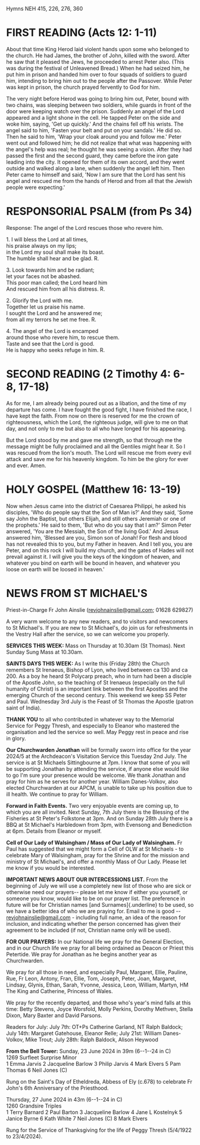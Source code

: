 Hymns NEH 415, 226, 276, 360

# FIRST READING (Acts 12: 1-11)

About that time King Herod laid violent hands upon some who belonged to
the church. He had James, the brother of John, killed with the
sword. After he saw that it pleased the Jews, he proceeded to arrest
Peter also. (This was during the festival of Unleavened Bread.) When he
had seized him, he put him in prison and handed him over to four squads
of soldiers to guard him, intending to bring him out to the people after
the Passover. While Peter was kept in prison, the church prayed
fervently to God for him.

The very night before Herod was going to bring him out, Peter, bound
with two chains, was sleeping between two soldiers, while guards in
front of the door were keeping watch over the prison. Suddenly an angel
of the Lord appeared and a light shone in the cell. He tapped Peter on
the side and woke him, saying, 'Get up quickly.' And the chains fell off
his wrists. The angel said to him, 'Fasten your belt and put on your
sandals.' He did so. Then he said to him, 'Wrap your cloak around you
and follow me.' Peter went out and followed him; he did not realize that
what was happening with the angel's help was real; he thought he was
seeing a vision. After they had passed the first and the second guard,
they came before the iron gate leading into the city. It opened for them
of its own accord, and they went outside and walked along a lane, when
suddenly the angel left him. Then Peter came to himself and said, 'Now I
am sure that the Lord has sent his angel and rescued me from the hands
of Herod and from all that the Jewish people were expecting.'

# RESPONSORIAL PSALM (from Ps 34)

Response: The angel of the Lord rescues those who revere him.

1\. I will bless the Lord at all times,\
his praise always on my lips;\
in the Lord my soul shall make its boast.\
The humble shall hear and be glad. R.

3\. Look towards him and be radiant;\
let your faces not be abashed.\
This poor man called; the Lord heard him\
And rescued him from all his distress. R.

2\.  Glorify the Lord with me.\
Together let us praise his name.\
I sought the Lord and he answered me;\
from all my terrors he set me free. R.

4\. The angel of the Lord is encamped\
around those who revere him, to rescue them.\
Taste and see that the Lord is good.\
He is happy who seeks refuge in him. R.

# SECOND READING (2 Timothy 4: 6-8, 17-18)

As for me, I am already being poured out as a libation, and the time of
my departure has come. I have fought the good fight, I have finished the
race, I have kept the faith. From now on there is reserved for me the
crown of righteousness, which the Lord, the righteous judge, will give
to me on that day, and not only to me but also to all who have longed
for his appearing.

But the Lord stood by me and gave me strength, so that through me the
message might be fully proclaimed and all the Gentiles might hear it. So
I was rescued from the lion's mouth. The Lord will rescue me from every
evil attack and save me for his heavenly kingdom. To him be the glory
for ever and ever. Amen.

# HOLY GOSPEL (Matthew 16: 13-19)

Now when Jesus came into the district of Caesarea Philippi, he asked his
disciples, 'Who do people say that the Son of Man is?' And they said,
'Some say John the Baptist, but others Elijah, and still others Jeremiah
or one of the prophets.' He said to them, 'But who do you say that I
am?' Simon Peter answered, 'You are the Messiah, the Son of the living
God.' And Jesus answered him, 'Blessed are you, Simon son of Jonah! For
flesh and blood has not revealed this to you, but my Father in
heaven. And I tell you, you are Peter, and on this rock I will build my
church, and the gates of Hades will not prevail against it. I will give
you the keys of the kingdom of heaven, and whatever you bind on earth
will be bound in heaven, and whatever you loose on earth will be loosed
in heaven.'

# NEWS FROM ST MICHAEL'S

Priest-in-Charge Fr John Ainslie
([revjohnainslie@gmail.com](mailto:revjohnainslie@gmail.com);
01628 629827)

A very warm welcome to any new readers, and to visitors and
newcomers to St Michael's. If you are new to St Michael\'s, do join us
for refreshments in the Vestry Hall after the service, so we can welcome
you properly.

**SERVICES THIS WEEK:** Mass on Thursday at 10.30am (St Thomas). Next
Sunday Sung Mass at 10.30am.

**SAINTS DAYS THIS WEEK:** As I write this (Friday 28th) the Church
remembers St Irenaeus, Bishop of Lyon, who lived between ca 130 and
ca 200. As a boy he heard St Polycarp preach, who in turn had been a
disciple of the Apostle John, so the teaching of St Irenaeus (especially
on the full humanity of Christ) is an important link between the first
Apostles and the emerging Church of the second century. This weekend we
keep SS Peter and Paul. Wednesday 3rd July is the Feast of St
Thomas the Apostle (patron saint of India).

**THANK YOU** to all who contributed in whatever way to the Memorial
Service for Peggy Thresh, and especially to Eleanor who mastered the
organisation and led the service so well. May Peggy rest in peace and
rise in glory.

**Our Churchwarden Jonathan** will be formally sworn into office for the
year 2024/5 at the Archdeacon's Visitation Service this Tuesday 2nd
July. The service is at St Michaels Sittingbourne at 7pm. I know that
some of you will be supporting Jonathan by attending the service, if
anyone else would like to go I'm sure your presence would be welcome. We
thank Jonathan and pray for him as he serves for another year. William
Danes-Volkov, also elected Churchwarden at our APCM, is unable to take
up his position due to ill health. We continue to pray for William.

**Forward in Faith Events.** Two very enjoyable events are coming up, to
which you are all invited. Next Sunday, 7th July there is the
Blessing of the Fisheries at St Peter's Folkstone at 3pm. And on
Sunday 28th July there is a BBQ at St Michael's Harbledown from 3pm,
with Evensong and Benediction at 6pm. Details from Eleanor or myself.

**Cell of Our Lady of Walsingham / Mass of Our Lady of Walsingham.** Fr
Paul has suggested that we might form a Cell of OLW at St Michaels - to
celebrate Mary of Walsingham, pray for the Shrine and for the mission
and ministry of St Michael's, and offer a monthly Mass of Our Lady.
Please let me know if you would be interested.

**IMPORTANT NEWS ABOUT OUR INTERCESSIONS LIST.** From the beginning of
July we will use a completely new list of those who are sick or
otherwise need our prayers-- please let me know if either you yourself,
or someone you know, would like to be on our prayer list. The
preference in future will be for Christian names [and
Surnames]{.underline} to be used, so we have a better idea of who we are
praying for. Email to me is good -- <revjohnainslie@gmail.com> -
including full name, an idea of the reason for inclusion, and indicating
whether the person concerned has given their agreement to be included
(if not, Christian name only will be used).

**FOR OUR PRAYERS:** In our National life we pray for the General
Election, and in our Church life we pray for all being ordained as
Deacon or Priest this Petertide. We pray for Jonathan as he begins
another year as Churchwarden.

We pray for all those in need, and especially Paul, Margaret, Ellie,
Pauline, Rue, Fr Leon, Antony, Fran, Ellie, Tom, Joseph, Peter, Joan,
Margaret, Lindsay, Glynis, Ethan, Sarah, Yvonne, Jessica, Leon, William,
Martyn, HM The King and Catherine, Princess of Wales.

We pray for the recently departed, and those who's year's mind falls at
this time: Betty Stevens, Joyce Worsfold, Molly Perkins, Dorothy
Methven, Stella Dixon, Mary Baxter and David Parsons.

Readers for July: July 7th: OT+Ps Catherine Garland, NT Ralph
Baldock; July 14th: Margaret Gatehouse, Eleanor Relle; July
21st: William Danes-Volkov, Mike Trout; July 28th: Ralph
Baldock, Alison Heywood

**From the Bell Tower:** Sunday, 23 June 2024 in 39m (6--1--24 in C)\
1269 Surfleet Surprise Minor\
1 Emma Jarvis 2 Jacqueline Barlow 3 Philip Jarvis 4 Mark Elvers 5 Pam
Thomas 6 Neil Jones (C)

Rung on the Saint's Day of Etheldreda, Abbess of Ely (c.678) to
celebrate Fr John's 6th Anniversary of the Priesthood.

Thursday, 27 June 2024 in 43m (6--1--24 in C)\
1260 Grandsire Triples\
1 Terry Barnard 2 Paul Barton 3 Jacqueline Barlow 4 Jane L Kostelnyk 5
Janice Byrne 6 Kath White 7 Neil Jones (C) 8 Mark Elvers

Rung for the Service of Thanksgiving for the life of Peggy Thresh
(5/4/1922 to 23/4/2024).
